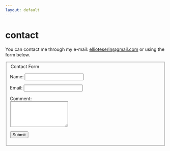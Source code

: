 ```yaml
---
layout: default
---
```


# contact

You can contact me through my e-mail: ellioteserin@gmail.com or using the form below.

<div class="container">
      <section id="main_content">
		<fieldset>
			<form   action="https://formspree.io/mzbegebe"
  					method="POST" 
				  	class="pure-form pure-form-stacked">
				<legend>Contact Form</legend>
				<p>
					<label for="name">Name:</label>			
					<input type="text" name="name" id="name" required>
				</p>
				<p>
					<label for="_replyto">Email:</label>
					<input type="email" name="_replyto" id="_replyto" required>
				</p>
				<p>
					<label for="message">Comment:<br></label>
					<textarea name="message" id="message" cols="" rows="5" required></textarea>
				</p>
				<p>
					<input type="submit" value="Submit" class="button-success pure-button">
				</p>
			</form>
		</fieldset>
      </section>
    </div>
